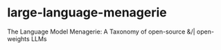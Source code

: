 # large-language-menagerie
The Language Model Menagerie: A Taxonomy of open-source &amp;/| open-weights LLMs
